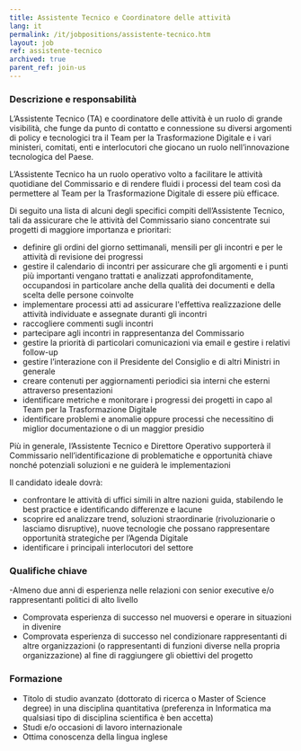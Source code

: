 ```yaml
---
title: Assistente Tecnico e Coordinatore delle attività
lang: it
permalink: /it/jobpositions/assistente-tecnico.htm
layout: job
ref: assistente-tecnico
archived: true
parent_ref: join-us
---
```


### Descrizione e responsabilità
L’Assistente Tecnico (TA) e coordinatore delle attività è un ruolo di grande visibilità, che funge da punto di contatto e connessione su diversi argomenti di policy e tecnologici tra il Team per la Trasformazione Digitale e i vari ministeri, comitati, enti e interlocutori che giocano un ruolo nell’innovazione tecnologica del Paese.

L’Assistente Tecnico ha un ruolo operativo volto a facilitare le attività quotidiane del Commissario e di rendere fluidi i processi del team così da permettere al Team per la Trasformazione Digitale di essere più efficace.

Di seguito una lista di alcuni degli specifici compiti dell’Assistente Tecnico, tali da assicurare che le attività del Commissario siano concentrate sui progetti di maggiore importanza e prioritari:

- definire gli ordini del giorno settimanali, mensili per gli incontri e per le attività di revisione dei progressi
- gestire il calendario di incontri per assicurare che gli argomenti e i punti più importanti vengano trattati e analizzati approfonditamente, occupandosi in particolare anche della qualità dei documenti e della scelta delle persone coinvolte
- implementare processi atti ad assicurare l'effettiva realizzazione delle attività individuate e assegnate duranti gli incontri
- raccogliere commenti sugli incontri
- partecipare agli incontri in rappresentanza del Commissario
- gestire la priorità di particolari comunicazioni via email e gestire i relativi follow-up
- gestire l’interazione con il Presidente del Consiglio e di altri Ministri in generale
- creare contenuti per aggiornamenti periodici sia interni che esterni attraverso presentazioni
- identificare metriche e monitorare i progressi dei progetti in capo al Team per la Trasformazione Digitale
- identificare problemi e anomalie oppure processi che necessitino di miglior documentazione o di un maggior presidio

Più in generale, l’Assistente Tecnico e Direttore Operativo supporterà il Commissario nell’identificazione di problematiche e opportunità chiave nonché potenziali soluzioni e ne guiderà le implementazioni

Il candidato ideale dovrà:
- confrontare le attività di uffici simili in altre nazioni guida, stabilendo le best practice e identificando differenze e lacune
- scoprire ed analizzare trend, soluzioni straordinarie (rivoluzionarie o lasciamo disruptive), nuove tecnologie che possano rappresentare opportunità strategiche per l’Agenda Digitale
- identificare i principali interlocutori del settore

### Qualifiche chiave
-Almeno due anni di esperienza nelle relazioni con senior executive e/o rappresentanti politici di alto livello
- Comprovata esperienza di successo nel muoversi e operare in situazioni in divenire
- Comprovata esperienza di successo nel condizionare rappresentanti di altre organizzazioni (o rappresentanti di funzioni diverse nella propria organizzazione) al fine di raggiungere gli obiettivi del progetto

### Formazione
- Titolo di studio avanzato (dottorato di ricerca o Master of Science degree) in una disciplina quantitativa (preferenza in Informatica ma qualsiasi tipo di disciplina scientifica è ben accetta)
- Studi e/o occasioni di lavoro internazionale
- Ottima conoscenza della lingua inglese
